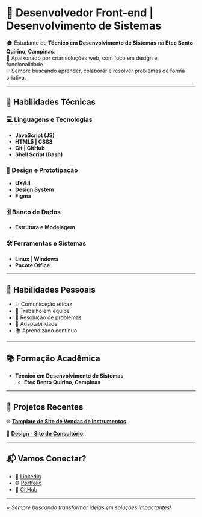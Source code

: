 # 🌟 Desenvolvedor Front-end | Desenvolvimento de Sistemas  

🎓 Estudante de **Técnico em Desenvolvimento de Sistemas** na **Etec Bento Quirino, Campinas**.  
🚀 Apaixonado por criar soluções web, com foco em design e funcionalidade.  
💡 Sempre buscando aprender, colaborar e resolver problemas de forma criativa.  

---

## 🔧 Habilidades Técnicas  

### 💻 Linguagens e Tecnologias  
- **JavaScript (JS)**  
- **HTML5 | CSS3**  
- **Git | GitHub**  
- **Shell Script (Bash)**  

### 🎨 Design e Prototipação  
- **UX/UI**  
- **Design System**  
- **Figma**  

### 🗄️ Banco de Dados  
- **Estrutura e Modelagem**  

### 🛠️ Ferramentas e Sistemas  
- **Linux** | **Windows**  
- **Pacote Office**  

---

## 🌱 Habilidades Pessoais  
- ✨ Comunicação eficaz  
- 🤝 Trabalho em equipe  
- 🧩 Resolução de problemas  
- 🔄 Adaptabilidade  
- 📚 Aprendizado contínuo  

---

## 📚 Formação Acadêmica  
- **Técnico em Desenvolvimento de Sistemas** 
  - **Etec Bento Quirino, Campinas**  

---

## 📂 Projetos Recentes  
🌐 **[Tamplate de Site de Vendas de Instrumentos]()**

🎨 **[Design - Site de Consultório](#)**:


---

## 📬 Vamos Conectar?  
- 💼 [LinkedIn](#)  
- 🌐 [Portfólio](#)  
- 🐙 [GitHub](#)  

---

⭐ *Sempre buscando transformar ideias em soluções impactantes!*  
